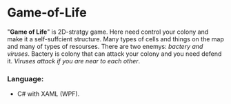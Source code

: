 # Game-of-Life
"**Game of Life**" is 2D-stratgy game. Here need control your colony and make it a self-suffcient structure. Many types of cells and things on the map and many of types of resourses. There are two enemys: _bactery and viruses_. Bactery is colony that can attack your colony and you need defend it. _Viruses attack if you are near to each other_. 
### Language: 

* C# with XAML (WPF).
